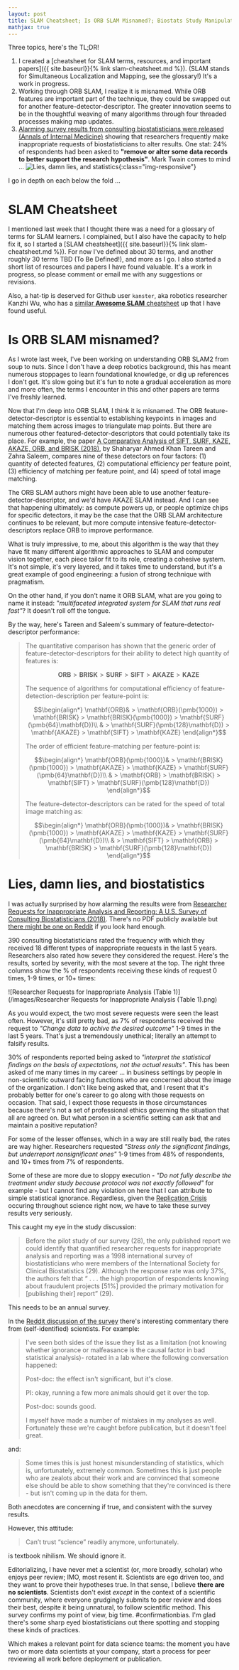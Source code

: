```yaml
---
layout: post
title: SLAM Cheatsheet; Is ORB SLAM Misnamed?; Biostats Study Manipulation
mathjax: true
---
```


Three topics, here's the TL;DR!

1. I created a [cheatsheet for SLAM terms, resources, and important papers]({{ site.baseurl}}{% link slam-cheatsheet.md %}).  (SLAM stands for Simultaneous Localization and Mapping, see the glossary!)  It's a work in progress.
2. Working through ORB SLAM, I realize it is misnamed.  While ORB features are important part of the technique, they could be swapped out for another feature-detector-descriptor.  The greater innovation seems to be in the thoughtful weaving of many algorithms through four threaded processes making map updates.
3. [Alarming survey results from consulting biostatisticians were released (Annals of Internal Medicine)](http://annals.org/aim/article-abstract/2706170/researcher-requests-inappropriate-analysis-reporting-u-s-survey-consulting-biostatisticians) showing that researchers frequently make inappropriate requests of biostatisticians to alter results.  One stat: 24% of respondents had been asked to **"remove or alter some data records to better support the research hypothesis"**.  Mark Twain comes to mind ...
   ![Lies, damn lies, and statistics](/images/lies_statistics.png){:class="img-responsive"}

I go in depth on each below the fold ...

<!--excerpt-->

# SLAM Cheatsheet

I mentioned last week that I thought there was a need for a glossary of terms for SLAM learners.  I complained, but I also have the capacity to help fix it, so I started a [SLAM cheatsheet]({{ site.baseurl}}{% link slam-cheatsheet.md %}).  For now I've defined about 30 terms, and another roughly 30 terms TBD (To Be Defined!), and more as I go.  I also started a short list of resources and papers I have found valuable.  It's a work in progress, so please comment or email me with any suggestions or revisions.

Also, a hat-tip is deserved for Github user `kanster`, aka robotics researcher Kanzhi Wu, who has a [similar **Awesome SLAM** cheatsheet](https://github.com/kanster/awesome-slam) up that I have found useful.

# Is ORB SLAM misnamed?

As I wrote last week, I've been working on understanding ORB SLAM2 from soup to nuts.  Since I don't have a deep robotics background, this has meant numerous stoppages to learn foundational knowledge, or dig up references I don't get.  It's slow going but it's fun to note a gradual acceleration as more and more often, the terms I encounter in this and other papers are terms I've freshly learned.

Now that I'm deep into ORB SLAM, I think it is misnamed.  The ORB feature-detector-descriptor is essential to establishing keypoints in images and matching them across images to triangulate map points.  But there are numerous other featured-detector-descriptors that could potentially take its place.  For example, the paper [A Comparative Analysis of SIFT, SURF, KAZE, AKAZE, ORB, and BRISK (2018)](https://ieeexplore.ieee.org/document/8346440), by Shaharyar Ahmed Khan Tareen and Zahra Saleem, compares nine of these detectors on four factors: (1) quantity of detected features, (2) computational efficiency per feature point, (3) efficiency of matching per feature point, and (4) speed of total image matching.

The ORB SLAM authors might have been able to use another feature-detector-descriptor, and we'd have AKAZE SLAM instead.  And I can see that happening ultimately: as compute powers up, or people optimize chips for specific detectors, it may be the case that the ORB SLAM architecture continues to be relevant, but more compute intensive feature-detector-descriptors replace ORB to improve performance.

What is truly impressive, to me, about this algorithm is the way that they have fit many different algorithmic approaches to SLAM and computer vision together, each piece tailor fit to its role, creating a cohesive system.  It's not simple, it's very layered, and it takes time to understand, but it's a great example of good engineering: a fusion of strong technique with pragmatism.

On the other hand, if you don't name it ORB SLAM, what are you going to name it instead: *"multifaceted integrated system for SLAM that runs real fast"*?  It doesn't roll off the tongue.

By the way, here's Tareen and Saleem's summary of feature-detector-descriptor performance:

> The quantitative comparison has shown that the generic order of feature-detector-descriptors for their ability to detect high quantity of features is:
> 
> $$\begin{equation*} \mathbf{ORB} > \mathbf{BRISK} > \mathbf{SURF} > \mathbf{SIFT} > \mathbf{AKAZE} > \mathbf{KAZE} \end{equation*}$$
> 
> The sequence of algorithms for computational efficiency of feature-detection-description per feature-point is:
> 
> $$\begin{align*} \mathbf{ORB}& > \mathbf{ORB}(\pmb{1000}) > \mathbf{BRISK} > \mathbf{BRISK}(\pmb{1000}) > \mathbf{SURF}(\pmb{64}\mathbf{D})\\ & > \mathbf{SURF}(\pmb{128}\mathbf{D}) > \mathbf{AKAZE} > \mathbf{SIFT} > \mathbf{KAZE} \end{align*}$$
> 
> The order of efficient feature-matching per feature-point is:
> 
> $$\begin{align*} \mathbf{ORB}(\pmb{1000})& > \mathbf{BRISK}(\pmb{1000}) > \mathbf{AKAZE} > \mathbf{KAZE} > \mathbf{SURF}(\pmb{64}\mathbf{D})\\ & > \mathbf{ORB} > \mathbf{BRISK} > \mathbf{SIFT} > \mathbf{SURF}(\pmb{128}\mathbf{D}) \end{align*}$$
> 
> The feature-detector-descriptors can be rated for the speed of total image matching as:
> 
> $$\begin{align*} \mathbf{ORB}(\pmb{1000})& > \mathbf{BRISK}(\pmb{1000}) > \mathbf{AKAZE} > \mathbf{KAZE} > \mathbf{SURF}(\pmb{64}\mathbf{D})\\ & > \mathbf{SIFT} > \mathbf{ORB} > \mathbf{BRISK} > \mathbf{SURF}(\pmb{128}\mathbf{D}) \end{align*}$$

# Lies, damn lies, and biostatistics

I was actually surprised by how alarming the results were from [Researcher Requests for Inappropriate Analysis and Reporting: A U.S. Survey of Consulting Biostatisticians (2018)](http://annals.org/aim/article-abstract/2706170/researcher-requests-inappropriate-analysis-reporting-u-s-survey-consulting-biostatisticians).  There's no PDF publicly available but [there might be one on Reddit](https://www.reddit.com/r/sciences/comments/9myvyp/biostatisticians_report_that_they_receive_an/) if you look hard enough.

390 consulting biostatisticians rated the frequency with which they received 18 different types of inappropriate requests in the last 5 years.  Researchers also rated how severe they considered the request.  Here's the results, sorted by severity, with the most severe at the top.  The right three columns show the % of respondents receiving these kinds of request 0 times, 1-9 times, or 10+ times:

![Researcher Requests for Inappropriate Analysis (Table 1)](/images/Researcher Requests for Inappropriate Analysis (Table 1).png)

As you would expect, the two most severe requests were seen the least often.  However, it's still pretty bad, as 7% of respondents received the request to *"Change data to achive the desired outcome"* 1-9 times in the last 5 years.  That's just a tremendously unethical; literally an attempt to falsify results.

30% of respondents reported being asked to *"interpret the statistical findings on the basis of expectations, not the actual results"*.  This has been asked of me many times in my career ... in business settings by people in non-scientific outward facing functions who are concerned about the image of the organization.  I don't like being asked that, and I resent that it's probably better for one's career to go along with those requests on occasion.  That said, I expect those requests in those circumstances because there's not a set of professional ethics governing the situation that all are agreed on.  But what person in a scientific setting can ask that and maintain a positive reputation?

For some of the lesser offenses, which in a way are still really bad, the rates are way higher.  Researchers requested *"Stress only the significant findings, but underreport nonsignificant ones"* 1-9 times from 48% of respondents, and 10+ times from 7% of respondents.

Some of these are more due to sloppy execution - *"Do not fully describe the treatment under study because protocol was not exactly followed"* for example - but I cannot find any violation on here that I can attribute to simple statistical ignorance.  Regardless, given the [Replication Crisis](https://en.wikipedia.org/wiki/Replication_crisis) occuring throughout science right now, we have to take these survey results very seriously.

This caught my eye in the study discussion:

> Before the pilot study of our survey (28), the only published report we could identify that quantified researcher requests for inappropriate analysis and reporting was a 1998 international survey of biostatisticians who were members of the International Society for Clinical Biostatistics (29). Although the response rate was only 37%, the authors felt that “ . . . the high proportion of respondents knowing about fraudulent projects [51%] provided the primary motivation for [publishing their] report” (29).

This needs to be an annual survey.

In the [Reddit discussion of the survey](https://www.reddit.com/r/sciences/comments/9myvyp/biostatisticians_report_that_they_receive_an/) there's interesting commentary there from (self-identified) scientists.  For example:

> I've seen both sides of the issue they list as a limitation (not knowing whether ignorance or malfeasance is the causal factor in bad statistical analysis)- rotated in a lab where the following conversation happened:
> 
> Post-doc: the effect isn't significant, but it's close.
> 
> PI: okay, running a few more animals should get it over the top.
> 
> Post-doc: sounds good.
> 
> I myself have made a number of mistakes in my analyses as well. Fortunately these we're caught before publication, but it doesn't feel great.

and:

> Some times this is just honest misunderstanding of statistics, which is, unfortunately, extremely common. Sometimes this is just people who are zealots about their work and are convinced that someone else should be able to show something that they're convinced is there - but isn't coming up in the data for them.

Both anecdotes are concerning if true, and consistent with the survey results.

However, this attitude:

> Can’t trust “science” readily anymore, unfortunately.

is textbook nihilism. We should ignore it.

Editorializing, I have never met a scientist (or, more broadly, scholar) who enjoys peer review; IMO, most resent it.  Scientists are ego driven too, and they want to prove their hypotheses true.  In that sense, I believe **there are no scientists**.  Scientists don't exist *except* in the context of a scientific community, where everyone grudgingly submits to peer review and does their best, despite it being unnatural, to follow scientific method.  This survey confirms my point of view, big time. \#confirmationbias.  I'm glad there's some sharp eyed biostatisticians out there spotting and stopping these kinds of practices.

Which makes a relevant point for data science teams: the moment you have two or more data scientists at your company, start a process for peer reviewing all work before deployment or publication.

